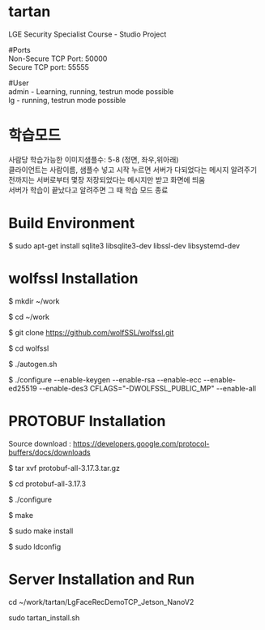 # tartan
LGE Security Specialist Course - Studio Project

#Ports  
Non-Secure TCP Port: 50000  
Secure TCP port: 55555

#User  
admin - Learning, running, testrun mode possible  
lg - running, testrun mode possible

# 학습모드  
사람당 학습가능한 이미지샘플수: 5-8 (정면, 좌우,위아래)  
클라이언트는 사람이름, 샘플수 넣고 시작 누르면 서버가 다되었다는 메시지 알려주기 전까지는 서버로부터 몇장 저장되었다는 메시지만 받고 화면에 띄움  
서버가 학습이 끝났다고 알려주면 그 때 학습 모드 종료  



# Build Environment
$ sudo apt-get install sqlite3 libsqlite3-dev libssl-dev libsystemd-dev


# wolfssl Installation
$ mkdir ~/work

$ cd ~/work

$ git clone https://github.com/wolfSSL/wolfssl.git

$ cd wolfssl

$ ./autogen.sh

$ ./configure --enable-keygen --enable-rsa --enable-ecc --enable-ed25519 --enable-des3 CFLAGS="-DWOLFSSL_PUBLIC_MP" --enable-all


# PROTOBUF Installation
Source download : https://developers.google.com/protocol-buffers/docs/downloads

$ tar xvf protobuf-all-3.17.3.tar.gz

$ cd protobuf-all-3.17.3

$ ./configure

$ make 

$ sudo make install

$ sudo ldconfig



# Server Installation and Run

cd ~/work/tartan/LgFaceRecDemoTCP_Jetson_NanoV2

sudo tartan_install.sh



